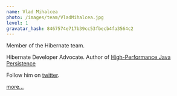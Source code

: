 ```yaml
---
name: Vlad Mihalcea
photo: /images/team/VladMihalcea.jpg
level: 1
gravatar_hash: 8467574e717b39cc53fbecb4fa3564c2
---
```

Member of the Hibernate team.

Hibernate Developer Advocate. Author of [High-Performance Java Persistence](https://leanpub.com/high-performance-java-persistence)

Follow him on [twitter](http://twitter.com/vlad_mihalcea).  

[more...](https://vladmihalcea.com)

